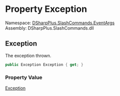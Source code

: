 # Property Exception

Namespace: [DSharpPlus.SlashCommands.EventArgs](DSharpPlus.SlashCommands.EventArgs.md)  
Assembly: DSharpPlus.SlashCommands.dll

## <a id="DSharpPlus_SlashCommands_EventArgs_SlashCommandErrorEventArgs_Exception"></a>Exception

The exception thrown.

```csharp
public Exception Exception { get; }
```

### Property Value

[Exception](https://learn.microsoft.com/dotnet/api/system.exception)

